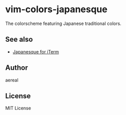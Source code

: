 # vim-colors-japanesque

The colorscheme featuring Japanese traditional colors.

## See also

* [Japanesque for iTerm](https://github.com/aereal/dotfiles/tree/master/colors/Japanesque)

## Author

aereal

## License

MIT License
